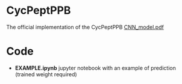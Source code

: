 # CycPeptPPB

The official implementation of the CycPeptPPB
[CNN_model.pdf](https://github.com/akiyamalab/cycpeptppb/files/7172773/CNN_model.pdf)

# Code
- **EXAMPLE.ipynb** jupyter notebook with an example of prediction (trained weight required)



